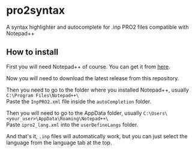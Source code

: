 # pro2syntax
A syntax highlighter and autocomplete for .inp PRO2 files compatible with Notepad++

## How to install
First you will need Notepad++ of course. You can get it from [here](https://notepad-plus-plus.org/downloads/).  

Now you will need to download the latest release from this repository.  

Then you need to go to the folder where you installed Notepad++, usually `C:\Program Files\Notepad++\`  
Paste the `InpPRO2.xml` file inside the `autoCompletion` folder.  

Then you will need to go to the AppData folder, usually `C:\Users\<your_user>\AppData\Roaming\Notepad++\`  
Paste `ipro2_lang.xml` into the `userDefineLangs` folder.  

And that's it, `.inp` files will automatically work, but you can just select the language from the language tab at the top.
